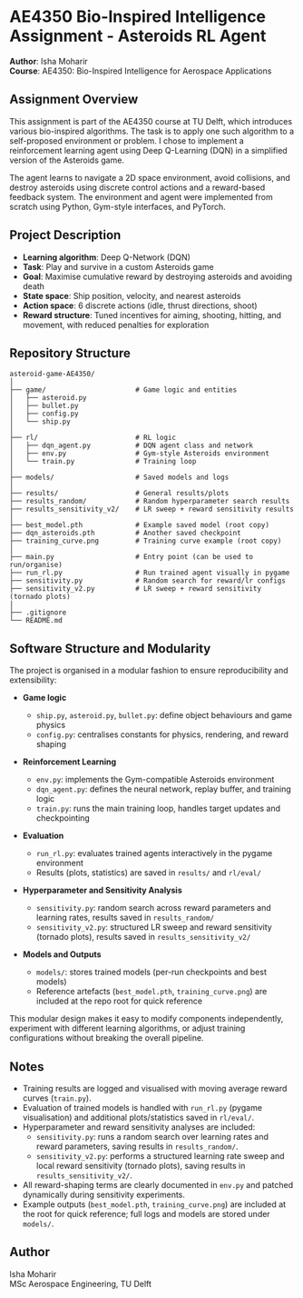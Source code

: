 # AE4350 Bio-Inspired Intelligence Assignment - Asteroids RL Agent

**Author**: Isha Moharir  
**Course**: AE4350: Bio-Inspired Intelligence for Aerospace Applications  

## Assignment Overview

This assignment is part of the AE4350 course at TU Delft, which introduces various bio-inspired algorithms. The task is to apply one such algorithm to a self-proposed environment or problem. I chose to implement a reinforcement learning agent using Deep Q-Learning (DQN) in a simplified version of the Asteroids game.

The agent learns to navigate a 2D space environment, avoid collisions, and destroy asteroids using discrete control actions and a reward-based feedback system. The environment and agent were implemented from scratch using Python, Gym-style interfaces, and PyTorch.

## Project Description

- **Learning algorithm**: Deep Q-Network (DQN)
- **Task**: Play and survive in a custom Asteroids game
- **Goal**: Maximise cumulative reward by destroying asteroids and avoiding death
- **State space**: Ship position, velocity, and nearest asteroids
- **Action space**: 6 discrete actions (idle, thrust directions, shoot)
- **Reward structure**: Tuned incentives for aiming, shooting, hitting, and movement, with reduced penalties for exploration

## Repository Structure

```text
asteroid-game-AE4350/
│
├── game/                      # Game logic and entities
│   ├── asteroid.py
│   ├── bullet.py
│   ├── config.py
│   └── ship.py
│
├── rl/                        # RL logic
│   ├── dqn_agent.py           # DQN agent class and network
│   ├── env.py                 # Gym-style Asteroids environment
│   └── train.py               # Training loop
│
├── models/                    # Saved models and logs
│
├── results/                   # General results/plots
├── results_random/            # Random hyperparameter search results
├── results_sensitivity_v2/    # LR sweep + reward sensitivity results
│
├── best_model.pth             # Example saved model (root copy)
├── dqn_asteroids.pth          # Another saved checkpoint
├── training_curve.png         # Training curve example (root copy)
│
├── main.py                    # Entry point (can be used to run/organise)
├── run_rl.py                  # Run trained agent visually in pygame
├── sensitivity.py             # Random search for reward/lr configs
├── sensitivity_v2.py          # LR sweep + reward sensitivity (tornado plots)
│
├── .gitignore
└── README.md
```

## Software Structure and Modularity

The project is organised in a modular fashion to ensure reproducibility and extensibility:

- **Game logic**
  - `ship.py`, `asteroid.py`, `bullet.py`: define object behaviours and game physics  
  - `config.py`: centralises constants for physics, rendering, and reward shaping  

- **Reinforcement Learning**
  - `env.py`: implements the Gym-compatible Asteroids environment  
  - `dqn_agent.py`: defines the neural network, replay buffer, and training logic  
  - `train.py`: runs the main training loop, handles target updates and checkpointing  

- **Evaluation**
  - `run_rl.py`: evaluates trained agents interactively in the pygame environment  
  - Results (plots, statistics) are saved in `results/` and `rl/eval/`  

- **Hyperparameter and Sensitivity Analysis**
  - `sensitivity.py`: random search across reward parameters and learning rates, results saved in `results_random/`  
  - `sensitivity_v2.py`: structured LR sweep and reward sensitivity (tornado plots), results saved in `results_sensitivity_v2/`  

- **Models and Outputs**
  - `models/`: stores trained models (per-run checkpoints and best models)  
  - Reference artefacts (`best_model.pth`, `training_curve.png`) are included at the repo root for quick reference  

This modular design makes it easy to modify components independently, experiment with different learning algorithms, or adjust training configurations without breaking the overall pipeline.

## Notes

- Training results are logged and visualised with moving average reward curves (`train.py`).
- Evaluation of trained models is handled with `run_rl.py` (pygame visualisation) and additional plots/statistics saved in `rl/eval/`.
- Hyperparameter and reward sensitivity analyses are included:
  - `sensitivity.py`: runs a random search over learning rates and reward parameters, saving results in `results_random/`.
  - `sensitivity_v2.py`: performs a structured learning rate sweep and local reward sensitivity (tornado plots), saving results in `results_sensitivity_v2/`.
- All reward-shaping terms are clearly documented in `env.py` and patched dynamically during sensitivity experiments.
- Example outputs (`best_model.pth`, `training_curve.png`) are included at the root for quick reference; full logs and models are stored under `models/`.

## Author

Isha Moharir  
MSc Aerospace Engineering, TU Delft


